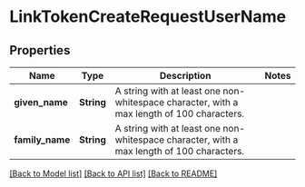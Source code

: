 # LinkTokenCreateRequestUserName

## Properties

Name | Type | Description | Notes
------------ | ------------- | ------------- | -------------
**given_name** | **String** | A string with at least one non-whitespace character, with a max length of 100 characters. | 
**family_name** | **String** | A string with at least one non-whitespace character, with a max length of 100 characters. | 

[[Back to Model list]](../README.md#documentation-for-models) [[Back to API list]](../README.md#documentation-for-api-endpoints) [[Back to README]](../README.md)


